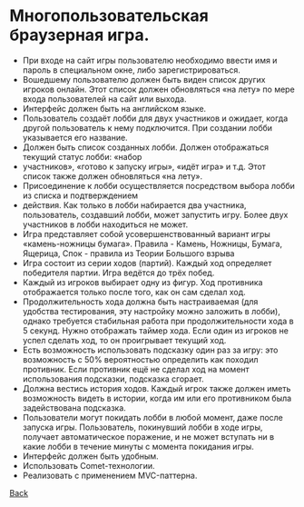 # Многопользовательская браузерная игра.

- При входе на сайт игры пользователю необходимо ввести имя и пароль в специальном окне, либо зарегистрироваться.
- Вошедшему пользователю должен быть виден список других игроков онлайн. Этот список должен обновляться «на лету» по мере входа пользователей на сайт или выхода.
- Интерфейс должен быть на английском языке.
- Пользователь создаёт лобби для двух участников и ожидает, когда другой пользователь к нему подключится. При создании лобби указывается его название.
- Должен быть список созданных лобби. Должен отображаться текущий статус лобби: «набор
- участников», «готово к запуску игры», «идёт игра» и т.д. Этот список также должен обновляться «на лету».
- Присоединение к лобби осуществляется посредством выбора лобби из списка и подтверждением
- действия. Как только в лобби набирается два участника, пользователь, создавший лобби, может запустить игру. Более двух участников в лобби находиться не может.
- Игра представляет собой усовершенствованный вариант игры «камень-ножницы бумага». Правила - Камень, Ножницы, Бумага, Ящерица, Спок - правила из Теории Большого взрыва
- Игра состоит из серии ходов (партий). Каждый ход определяет победителя партии. Игра ведётся до трёх побед.
- Каждый из игроков выбирает одну из фигур. Ход противника отображается только после того, как он сам сделал ход.
- Продолжительность хода должна быть настраиваемая (для удобства тестирования, эту настройку можно заложить в лобби), однако требуется стабильная работа при продолжительности хода в 5 секунд. Нужно отображать таймер хода. Если один из игроков не успел сделать ход, то он проигрывает текущий ход.
- Есть возможность использовать подсказку один раз за игру: это возможность с 50% вероятностью определить как походил противник. Если противник ещё не сделал ход на момент использования подсказки, подсказка сгорает.
- Должна вестись история ходов. Каждый игрок также должен иметь возможность видеть в истории, когда им или его противником была задействована подсказка.
- Пользователи могут покидать лобби в любой момент, даже после запуска игры. Пользователь, покинувший лобби в ходе игры, получает автоматическое поражение, и не может вступать ни в какие лобби в течение минуты с момента покидания игры.
- Интерфейс должен быть удобным.
- Использовать Comet-технологии.
- Реализовать с применением MVC-паттерна.

[Back](https://github.com/niten2/test_tasks)

